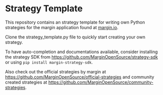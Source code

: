 # Strategy Template

This repository contains an strategy template for writing own Python strategies for the margin
application found at [margin.io]().

Clone the strategy_template.py file to quickly start creating your own strategy.

To have auto-completion and documentations available, consider installing the strategy SDK from
https://github.com/MarginOpenSource/strategy-sdk or using
```pip install margin-strategy-sdk```.

Also check out the official strategies by margin at
https://github.com/MarginOpenSource/official-strategies and community created strategies
at https://github.com/MarginOpenSource/community-strategies.
